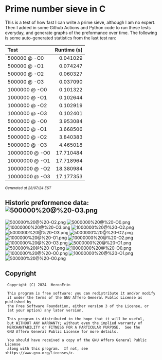 # Prime number sieve in C

This is a test of how fast I can write a prime sieve, although I am no expert. Then I added in some Github Actions and Python code to run these tests everyday, and generate graphs of the preformance over time.
The following is some auto-generated statistics from the last test ran:

| Test          | Runtime (s)   |
| :---          |          ---: |
|500000 @ -O0|0.041029|
|500000 @ -O1|0.074247|
|500000 @ -O2|0.060327|
|500000 @ -O3|0.037090|
|1000000 @ -O0|0.101322|
|1000000 @ -O1|0.102644|
|1000000 @ -O2|0.102919|
|1000000 @ -O3|0.102401|
|5000000 @ -O0|3.953084|
|5000000 @ -O1|3.668506|
|5000000 @ -O2|3.840383|
|5000000 @ -O3|4.465018|
|10000000 @ -O0|17.710484|
|10000000 @ -O1|17.718964|
|10000000 @ -O2|18.380984|
|10000000 @ -O3|17.177353|

<sup><i>Generated at 28/07/24 EST</i></sup>
## Historic preformence data:![500000%20@%20-O3.png](imgs/500000%20@%20-O3.png)
![500000%20@%20-O2.png](imgs/500000%20@%20-O2.png)
![5000000%20@%20-O0.png](imgs/5000000%20@%20-O0.png)
![10000000%20@%20-O3.png](imgs/10000000%20@%20-O3.png)
![1000000%20@%20-O2.png](imgs/1000000%20@%20-O2.png)
![5000000%20@%20-O3.png](imgs/5000000%20@%20-O3.png)
![5000000%20@%20-O2.png](imgs/5000000%20@%20-O2.png)
![1000000%20@%20-O1.png](imgs/1000000%20@%20-O1.png)
![10000000%20@%20-O2.png](imgs/10000000%20@%20-O2.png)
![1000000%20@%20-O3.png](imgs/1000000%20@%20-O3.png)
![5000000%20@%20-O1.png](imgs/5000000%20@%20-O1.png)
![500000%20@%20-O1.png](imgs/500000%20@%20-O1.png)
![10000000%20@%20-O0.png](imgs/10000000%20@%20-O0.png)
![1000000%20@%20-O0.png](imgs/1000000%20@%20-O0.png)
![10000000%20@%20-O1.png](imgs/10000000%20@%20-O1.png)
![500000%20@%20-O0.png](imgs/500000%20@%20-O0.png)


## Copyright
```
 Copyright (C) 2024  HeronErin

 This program is free software: you can redistribute it and/or modify
 it under the terms of the GNU Affero General Public License as published by
 the Free Software Foundation, either version 3 of the License, or
 (at your option) any later version.

 This program is distributed in the hope that it will be useful,
 but WITHOUT ANY WARRANTY; without even the implied warranty of
 MERCHANTABILITY or FITNESS FOR A PARTICULAR PURPOSE.  See the
 GNU Affero General Public License for more details.

 You should have received a copy of the GNU Affero General Public License
 along with this program.  If not, see <https://www.gnu.org/licenses/>.
```